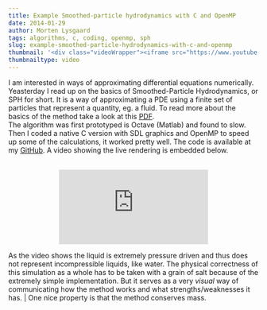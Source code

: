 ```yaml
---
title: Example Smoothed-particle hydrodynamics with C and OpenMP
date: 2014-01-29
author: Morten Lysgaard
tags: algorithms, c, coding, openmp, sph
slug: example-smoothed-particle-hydrodynamics-with-c-and-openmp
thumbnail: '<div class="videoWrapper"><iframe src="https://www.youtube-nocookie.com/embed/Jbybort1F5Q?rel=0" frameborder="0" allow="autoplay; encrypted-media" allowfullscreen></iframe></div>'
thumbnailtype: video
---
```


I am interested in ways of approximating differential equations
numerically. Yeasterday I read up on the basics of Smoothed-Particle
Hydrodynamics, or SPH for short. It is a way of approximating a PDE
using a finite set of particles that represent a quantity, eg. a fluid.
To read more about the basics of the method take a look at this
[PDF](http://image.diku.dk/kenny/download/vriphys10_course/sph.pdf).\
The algorithm was first prototyped is Octave (Matlab) and found to slow.
Then I coded a native C version with SDL graphics and OpenMP to speed up
some of the calculations, it worked pretty well. The code is available
at my [GitHub](https://github.com/molysgaard/navierstokes). A video
showing the live rendering is embedded below.\
 

<div class="separator" style="clear: both; text-align: center;">
<div class="videoWrapper"><iframe src="https://www.youtube-nocookie.com/embed/Jbybort1F5Q?rel=0" frameborder="0" allow="autoplay; encrypted-media" allowfullscreen></iframe>
</div></div>

As the video shows the liquid is extremely pressure driven and thus
does not represent incompressible liquids, like water. The physical
correctness of this simulation as a whole has to be taken with a grain
of salt because of the extremely simple implementation. But it serves as
a very *visual* way of communicating how the method works and what
strengths/weaknesses it has. | One nice property is that the method
conserves mass.
